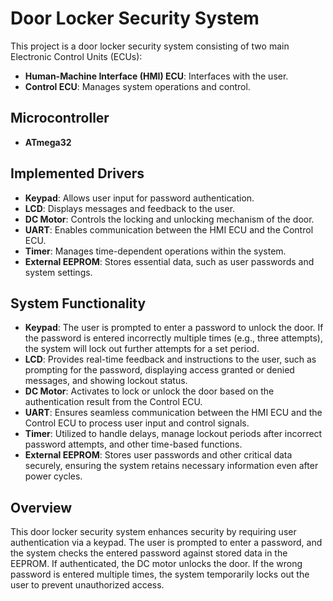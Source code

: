# Door Locker Security System

This project is a door locker security system consisting of two main Electronic Control Units (ECUs):

- **Human-Machine Interface (HMI) ECU**: Interfaces with the user.
- **Control ECU**: Manages system operations and control.

## Microcontroller

- **ATmega32**

## Implemented Drivers

- **Keypad**: Allows user input for password authentication.
- **LCD**: Displays messages and feedback to the user.
- **DC Motor**: Controls the locking and unlocking mechanism of the door.
- **UART**: Enables communication between the HMI ECU and the Control ECU.
- **Timer**: Manages time-dependent operations within the system.
- **External EEPROM**: Stores essential data, such as user passwords and system settings.

## System Functionality

- **Keypad**: The user is prompted to enter a password to unlock the door. If the password is entered incorrectly multiple times (e.g., three attempts), the system will lock out further attempts for a set period.
- **LCD**: Provides real-time feedback and instructions to the user, such as prompting for the password, displaying access granted or denied messages, and showing lockout status.
- **DC Motor**: Activates to lock or unlock the door based on the authentication result from the Control ECU.
- **UART**: Ensures seamless communication between the HMI ECU and the Control ECU to process user input and control signals.
- **Timer**: Utilized to handle delays, manage lockout periods after incorrect password attempts, and other time-based functions.
- **External EEPROM**: Stores user passwords and other critical data securely, ensuring the system retains necessary information even after power cycles.

## Overview

This door locker security system enhances security by requiring user authentication via a keypad. The user is prompted to enter a password, and the system checks the entered password against stored data in the EEPROM. If authenticated, the DC motor unlocks the door. If the wrong password is entered multiple times, the system temporarily locks out the user to prevent unauthorized access.
